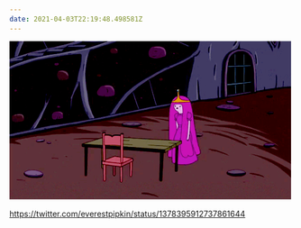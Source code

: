 ```yaml
---
date: 2021-04-03T22:19:48.498581Z
---
```

![](/media/tableflip.gif)

https://twitter.com/everestpipkin/status/1378395912737861644
